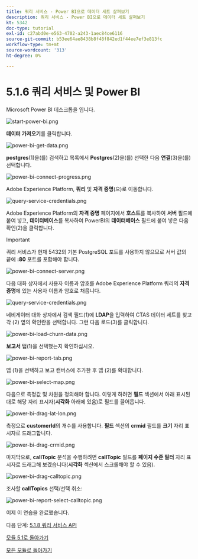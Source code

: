 ```yaml
---
title: 쿼리 서비스 - Power BI으로 데이터 세트 살펴보기
description: 쿼리 서비스 - Power BI으로 데이터 세트 살펴보기
kt: 5342
doc-type: tutorial
exl-id: c27abd0e-e563-4702-a243-1aec84ce6116
source-git-commit: b53ee64ae8438b8f48f842ed1f44ee7ef3e813fc
workflow-type: tm+mt
source-wordcount: '313'
ht-degree: 0%

---
```


# 5.1.6 쿼리 서비스 및 Power BI

Microsoft Power BI 데스크톱을 엽니다.

![start-power-bi.png](./images/start-power-bi.png)

**데이터 가져오기**&#x200B;를 클릭합니다.

![power-bi-get-data.png](./images/power-bi-get-data.png)

**postgres**(1)을(를) 검색하고 목록에서 **Postgres**(2)을(를) 선택한 다음 **연결**(3)을(를) 선택합니다.

![power-bi-connect-progress.png](./images/power-bi-connect-progress.png)

Adobe Experience Platform, **쿼리** 및 **자격 증명**(으)로 이동합니다.

![query-service-credentials.png](./images/query-service-credentials.png)

Adobe Experience Platform의 **자격 증명** 페이지에서 **호스트**&#x200B;를 복사하여 **서버** 필드에 붙여 넣고, **데이터베이스**&#x200B;를 복사하여 PowerBI의 **데이터베이스** 필드에 붙여 넣은 다음 확인(2)을 클릭합니다.

>[!IMPORTANT]
>
>쿼리 서비스가 현재 5432의 기본 PostgreSQL 포트를 사용하지 않으므로 서버 값의 끝에 **:80** 포트를 포함해야 합니다.

![power-bi-connect-server.png](./images/power-bi-connect-server.png)

다음 대화 상자에서 사용자 이름과 암호를 Adobe Experience Platform 쿼리의 **자격 증명**&#x200B;에 있는 사용자 이름과 암호로 채웁니다.

![query-service-credentials.png](./images/query-service-credentials.png)

네비게이터 대화 상자에서 검색 필드(1)에 **LDAP**&#x200B;을 입력하여 CTAS 데이터 세트를 찾고 각 (2) 옆의 확인란을 선택합니다. 그런 다음 로드(3)를 클릭합니다.

![power-bi-load-churn-data.png](./images/power-bi-load-churn-data.png)

**보고서** 탭(1)을 선택했는지 확인하십시오.

![power-bi-report-tab.png](./images/power-bi-report-tab.png)

맵 (1)을 선택하고 보고 캔버스에 추가한 후 맵 (2)를 확대합니다.

![power-bi-select-map.png](./images/power-bi-select-map.png)

다음으로 측정값 및 차원을 정의해야 합니다. 이렇게 하려면 **필드** 섹션에서 아래 표시된 대로 해당 자리 표시자(**시각화** 아래에 있음)로 필드를 끌어옵니다.

![power-bi-drag-lat-lon.png](./images/power-bi-drag-lat-lon.png)

측정으로 **customerId**&#x200B;의 개수를 사용합니다. **필드** 섹션의 **crmid** 필드를 **크기** 자리 표시자로 드래그합니다.

![power-bi-drag-crmid.png](./images/power-bi-drag-crmid.png)

마지막으로, **callTopic** 분석을 수행하려면 **callTopic** 필드를 **페이지 수준 필터** 자리 표시자로 드래그해 보겠습니다(**시각화** 섹션에서 스크롤해야 할 수 있음).

![power-bi-drag-calltopic.png](./images/power-bi-drag-calltopic.png)

조사할 **callTopics** 선택/선택 취소:

![power-bi-report-select-calltopic.png](./images/power-bi-report-select-calltopic.png)

이제 이 연습을 완료했습니다.

다음 단계: [5.1.8 쿼리 서비스 API](./ex8.md)

[모듈 5.1로 돌아가기](./query-service.md)

[모든 모듈로 돌아가기](../../../overview.md)
